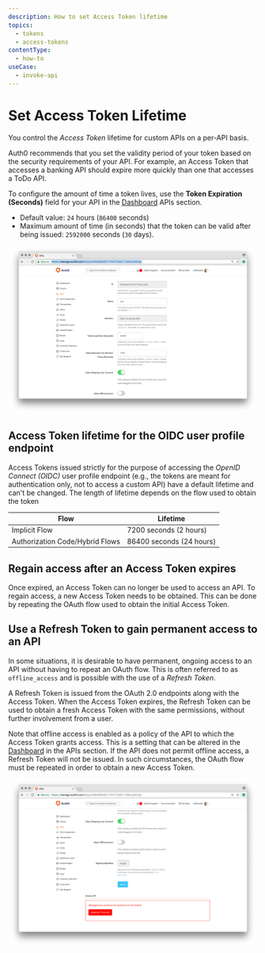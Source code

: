 ```yaml
---
description: How to set Access Token lifetime
topics:
  - tokens
  - access-tokens
contentType:
  - how-to
useCase:
  - invoke-api
---
```


# Set Access Token Lifetime

You control the <dfn data-key="access-token">Access Token</dfn> lifetime for custom APIs on a per-API basis.

Auth0 recommends that you set the validity period of your token based on the security requirements of your API. For example, an Access Token that accesses a banking API should expire more quickly than one that accesses a ToDo API.

To configure the amount of time a token lives, use the **Token Expiration (Seconds)** field for your API in the [Dashboard](${manage_url}/#/apis) APIs section. 
* Default value: `24` hours (`86400` seconds)
* Maximum amount of time (in seconds) that the token can be valid after being issued: `2592000` seconds (`30` days).

![Token Expiration - API](/media/articles/tokens/tokens-expiration-api.png)

## Access Token lifetime for the OIDC user profile endpoint

Access Tokens issued strictly for the purpose of accessing the <dfn data-key="openid">OpenID Connect (OIDC)</dfn> user profile endpoint (e.g., the tokens are meant for authentication only, not to access a custom API) have a default lifetime and can't be changed. The length of lifetime depends on the flow used to obtain the token

| Flow | Lifetime |
| - | - |
| Implicit Flow | 7200 seconds (2 hours) |
| Authorization Code/Hybrid Flows | 86400 seconds (24 hours) |

## Regain access after an Access Token expires
Once expired, an Access Token can no longer be used to access an API. To regain access, a new Access Token needs to be obtained. This can be done by repeating the OAuth flow used to obtain the initial Access Token.

## Use a Refresh Token to gain permanent access to an API
In some situations, it is desirable to have permanent, ongoing access to an API without having to repeat an OAuth flow. This is often referred to as `offline_access` and is possible with the use of a <dfn data-key="refresh-token">Refresh Token</dfn>.

A Refresh Token is issued from the OAuth 2.0 endpoints along with the Access Token. When the Access Token expires, the Refresh Token can be used to obtain a fresh Access Token with the same permissions, without further involvement from a user. 

Note that offline access is enabled as a policy of the API to which the Access Token grants access. This is a setting that can be altered in the [Dashboard](${manage_url}/#/apis) in the APIs section. If the API does not permit offline access, a Refresh Token will not be issued. In such circumstances, the OAuth flow must be repeated in order to obtain a new Access Token.

![Offline Access - API](/media/articles/tokens/tokens-offlineaccess-api.png)
